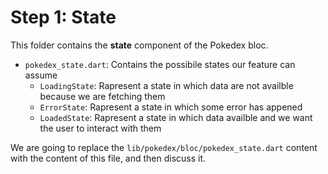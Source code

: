 
# Step 1: State

This folder contains the **state** component of the Pokedex bloc.

- `pokedex_state.dart`: Contains the possibile states our feature can assume
    - `LoadingState`: Rapresent a state in which data are not availble because we are fetching them
    - `ErrorState`: Rapresent a state in which some error has appened
    - `LoadedState`: Rapresent a state in which data availble and we want the user to interact with them

We are going to replace the `lib/pokedex/bloc/pokedex_state.dart` content with the content of this file, and then discuss it.